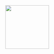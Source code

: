 <div align="center"> <img height="137px" src="https://github-readme-stats.vercel.app/api?username=lmyz6&hide_title=true&hide_border=true&show_icons=trueline_height=21&text_color=000&icon_color=000&bg_color=0,ea6161,ffc64d,fffc4d,52fa5a&theme=graywhite" /> </div>
